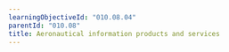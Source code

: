 ```yaml
---
learningObjectiveId: "010.08.04"
parentId: "010.08"
title: Aeronautical information products and services
---
```

